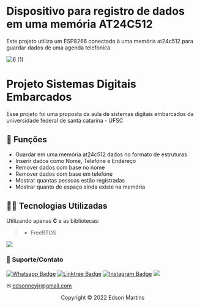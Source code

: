 # Dispositivo para registro de dados em uma memória AT24C512
Este projeto utiliza um ESP8266 conectado à uma memória at24c512 para guardar dados de uma agenda telefonica


![6 (1)](https://user-images.githubusercontent.com/93664169/208249614-c6a02f3f-8205-477f-a7fc-f5449967f5a7.jpeg)



# Projeto Sistemas Digitais Embarcados

Esse projeto foi uma proposta da aula de sistemas digitais embarcados da universidade federal de santa catarina - UFSC

## 🔧 Funções

- Guardar em uma memória at24c512 dados no formato de estruturas
- Inserir dados como Nome, Telefone e Endereço
- Remover dados com base no nome
- Remover dados com base em telefone
- Mostrar quantas pessoas estão registradas
- Mostrar quanto de espaço ainda existe na memória

## 👨‍💻 Tecnologias Utilizadas

Utilizando apenas **C** e as bibliotecas:
> - FreeRTOS


<a href = ""><img src="![24f38fd9-9c06-4cb2-ae68-6570d1348e4c](https://user-images.githubusercontent.com/93664169/208249916-82d39e9d-9a95-4e77-b1c6-841e0b05e8f1.png)" target="_blank"></a> 

### 🤝 Suporte/Contato


[![Whatsapp Badge](https://img.shields.io/badge/WhatsApp-25D366?style=for-the-badge&logo=whatsapp&logoColor=white)](https://wa.me/554899377583)
[![Linktree Badge](https://img.shields.io/badge/linktree-39E09B?style=for-the-badge&logo=linktree&logoColor=white)](https://linktr.ee/edsonnmj)
[![Instagram Badge](https://img.shields.io/badge/Instagram-E4405F?style=for-the-badge&logo=instagram&logoColor=white)](https://www.instagram.com/edson_ney10/?hl=pt-br)
  <a href="https://www.linkedin.com/in/edson-martins-183395210/" target="_blank"><img src="https://img.shields.io/badge/-LinkedIn-%230077B5?style=for-the-badge&logo=linkedin&logoColor=white" target="_blank"></a>  

✉ edsonneyjr@gmail.com




<p align="center">Copyright © 2022 Edson Martins</p>
